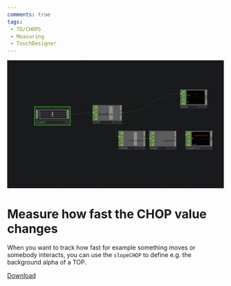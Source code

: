 ```yaml
---
comments: true
tags:
 - TD/CHOPS
 - Measuring
 - TouchDesigner
---
```


![Measure how fast the value changes](./img/MeasureSpeedValChange.png)

# Measure how fast the CHOP value changes
When you want to track how fast for example something moves or somebody interacts, you can use the `slopeCHOP` to define e.g. the background alpha of a TOP.


[Download](./files/measureSpeedOfValueChange.tox)